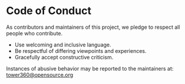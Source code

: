 # Code of Conduct

As contributors and maintainers of this project, we pledge to respect all people who contribute.

- Use welcoming and inclusive language.
- Be respectful of differing viewpoints and experiences.
- Gracefully accept constructive criticism.

Instances of abusive behavior may be reported to the maintainers at: tower360@opensource.org